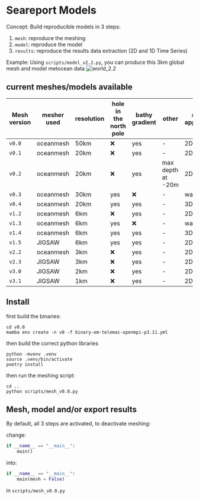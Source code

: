 # Seareport Models
Concept: Build reproducible models in 3 steps:
 1. `mesh`: reproduce the meshing
 2. `model`: reproduce the model
 3. `results`: reproduce the results data extraction (2D and 1D Time Series)

Example: Using `scripts/model_v2.2.py`, you can produce this 3km global mesh and model metocean data
![world_2.2](./assets/v2.2.png)

## current meshes/models available

| Mesh version | mesher used| resolution | hole in the north pole | bathy gradient | other              | model application |
|--------------|------------|------------|------------------------|----------------|--------------------|-------------------|
| `v0.0`       | oceanmesh  | 50km       |         :x:            |      yes       |         -          |        2D         |
| `v0.1`       | oceanmesh  | 20km       |         :x:            |      yes       |         -          |        2D         |
| `v0.2`       | oceanmesh  | 20km       |         :x:            |      yes       |  max depth at -20m |        2D         |
| `v0.3`       | oceanmesh  | 30km       |         yes            |      :x:       |         -          |      waves        |
| `v0.4`       | oceanmesh  | 20km       |         yes            |      yes       |         -          |        3D         |
| `v1.2`       | oceanmesh  | 6km        |         :x:            |      yes       |         -          |        2D         |
| `v1.3`       | oceanmesh  | 6km        |         yes            |      :x:       |         -          |      waves        |
| `v1.4`       | oceanmesh  | 6km        |         yes            |      yes       |         -          |        3D         |
| `v1.5`       | JIGSAW     | 6km        |         yes            |      yes       |         -          |        2D         |
| `v2.2`       | oceanmesh  | 3km        |         :x:            |      yes       |         -          |        2D         |
| `v2.3`       | JIGSAW     | 3km        |         :x:            |      yes       |         -          |        2D         |
| `v3.0`       | JIGSAW     | 2km        |         :x:            |      yes       |         -          |        2D         |
| `v3.1`       | JIGSAW     | 1km        |         :x:            |      yes       |         -          |        2D         |

## Install
first build the binaries: 
```
cd v0.0
mamba env create -n v0 -f binary-om-telemac-openmpi-p3.11.yml
```

then build the correct python libraries 
```
python -mvenv .venv
source .venv/bin/activate
poetry install
```
then run the meshing script: 
```
cd ..
python scripts/mesh_v0.0.py
```

## Mesh, model and/or export results
By default, all 3 steps are activated, to deactivate meshing:

change:
```python
if __name__ == "__main__":
    main()
```
into:
```python
if __name__ == "__main__":
    main(mesh = False)
```

in `scripts/mesh_v0.0.py`